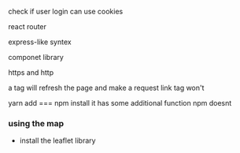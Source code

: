 check if user login
can use cookies

react router

express-like syntex

componet library

https and http

a tag will refresh the page and make a request
link tag won't

yarn add === npm install
it has some additional function npm doesnt

### using the map
- install the leaflet library